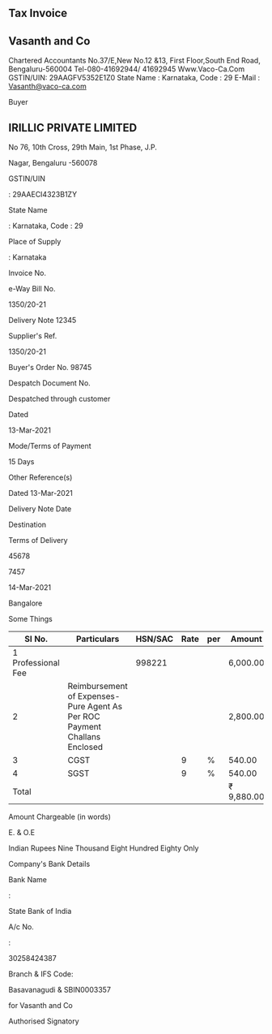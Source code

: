 ## Tax Invoice

<!-- image -->

## Vasanth and Co

Chartered Accountants No.37/E,New No.12 &amp;13, First Floor,South End Road, Bengaluru-560004 Tel-080-41692944/ 41692945 Www.Vaco-Ca.Com GSTIN/UIN: 29AAGFV5352E1Z0 State Name :  Karnataka, Code : 29 E-Mail : Vasanth@vaco-ca.com

Buyer

## IRILLIC PRIVATE LIMITED

No 76, 10th Cross, 29th Main, 1st Phase, J.P.

Nagar, Bengaluru -560078

GSTIN/UIN

: 29AAECI4323B1ZY

State Name

: Karnataka, Code : 29

Place of Supply

: Karnataka

Invoice No.

e-Way Bill No.

1350/20-21

Delivery Note 12345

Supplier's Ref.

1350/20-21

Buyer's Order No. 98745

Despatch Document No.

Despatched through customer

Dated

13-Mar-2021

Mode/Terms of Payment

15 Days

Other Reference(s)

Dated 13-Mar-2021

Delivery Note Date

Destination

Terms of Delivery

45678

7457

14-Mar-2021

Bangalore

Some Things

| Sl No.             | Particulars                                                               | HSN/SAC   | Rate   | per   | Amount     |
|--------------------|---------------------------------------------------------------------------|-----------|--------|-------|------------|
| 1 Professional Fee |                                                                           | 998221    |        |       | 6,000.00   |
| 2                  | Reimbursement of Expenses-Pure Agent As Per ROC Payment Challans Enclosed |           |        |       | 2,800.00   |
| 3                  | CGST                                                                      |           | 9      | %     | 540.00     |
| 4                  | SGST                                                                      |           | 9      | %     | 540.00     |
| Total              |                                                                           |           |        |       | ₹ 9,880.00 |

Amount Chargeable (in words)

E. &amp; O.E

Indian Rupees Nine Thousand Eight Hundred Eighty Only

Company's Bank Details

Bank Name

:

State Bank of India

A/c No.

:

30258424387

Branch &amp; IFS Code:

Basavanagudi &amp; SBIN0003357

for Vasanth and Co

<!-- image -->

Authorised Signatory

<!-- image -->